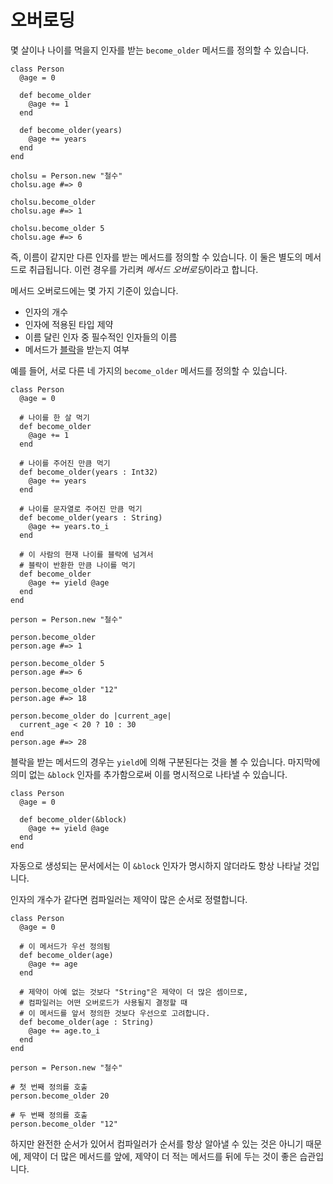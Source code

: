 # 오버로딩

몇 살이나 나이를 먹을지 인자를 받는 `become_older` 메서드를 정의할 수 있습니다.

```crystal
class Person
  @age = 0

  def become_older
    @age += 1
  end

  def become_older(years)
    @age += years
  end
end

cholsu = Person.new "철수"
cholsu.age #=> 0

cholsu.become_older
cholsu.age #=> 1

cholsu.become_older 5
cholsu.age #=> 6
```

즉, 이름이 같지만 다른 인자를 받는 메서드를 정의할 수 있습니다. 이 둘은 별도의 메서드로 취급됩니다. 이런 경우를 가리켜 *메서드 오버로딩*이라고 합니다.

메서드 오버로드에는 몇 가지 기준이 있습니다.

* 인자의 개수
* 인자에 적용된 타입 제약
* 이름 달린 인자 중 필수적인 인자들의 이름
* 메서드가 [블락](blocks_and_procs.html)을 받는지 여부

예를 들어, 서로 다른 네 가지의 `become_older` 메서드를 정의할 수 있습니다.

```crystal
class Person
  @age = 0

  # 나이를 한 살 먹기
  def become_older
    @age += 1
  end

  # 나이를 주어진 만큼 먹기
  def become_older(years : Int32)
    @age += years
  end

  # 나이를 문자열로 주어진 만큼 먹기
  def become_older(years : String)
    @age += years.to_i
  end

  # 이 사람의 현재 나이를 블락에 넘겨서
  # 블락이 반환한 만큼 나이를 먹기
  def become_older
    @age += yield @age
  end
end

person = Person.new "철수"

person.become_older
person.age #=> 1

person.become_older 5
person.age #=> 6

person.become_older "12"
person.age #=> 18

person.become_older do |current_age|
  current_age < 20 ? 10 : 30
end
person.age #=> 28
```

블락을 받는 메서드의 경우는 `yield`에 의해 구분된다는 것을 볼 수 있습니다. 마지막에 의미 없는 `&block` 인자를 추가함으로써 이를 명시적으로 나타낼 수 있습니다.

```crystal
class Person
  @age = 0

  def become_older(&block)
    @age += yield @age
  end
end
```

자동으로 생성되는 문서에서는 이 `&block` 인자가 명시하지 않더라도 항상 나타날 것입니다.

인자의 개수가 같다면 컴파일러는 제약이 많은 순서로 정렬합니다.

```crystal
class Person
  @age = 0

  # 이 메서드가 우선 정의됨
  def become_older(age)
    @age += age
  end

  # 제약이 아예 없는 것보다 "String"은 제약이 더 많은 셈이므로,
  # 컴파일러는 어떤 오버로드가 사용될지 결정할 때
  # 이 메서드를 앞서 정의한 것보다 우선으로 고려합니다.
  def become_older(age : String)
    @age += age.to_i
  end
end

person = Person.new "철수"

# 첫 번째 정의를 호출
person.become_older 20

# 두 번째 정의를 호출
person.become_older "12"
```

하지만 완전한 순서가 있어서 컴파일러가 순서를 항상 알아낼 수 있는 것은 아니기 때문에, 제약이 더 많은 메서드를 앞에, 제약이 더 적는 메서드를 뒤에 두는 것이 좋은 습관입니다.
